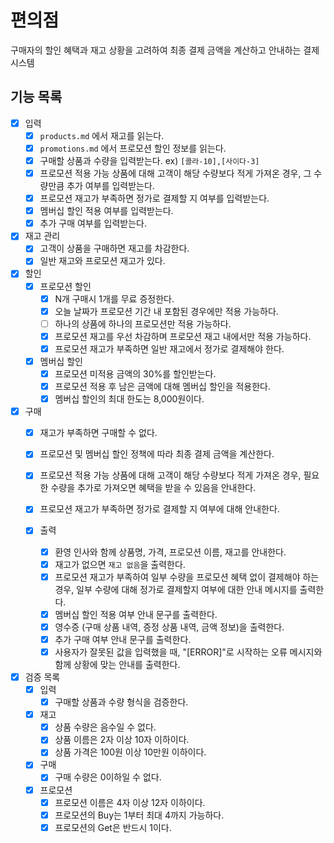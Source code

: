 # 편의점

구매자의 할인 혜택과 재고 상황을 고려하여 최종 결제 금액을 계산하고 안내하는 결제 시스템

## 기능 목록

- [x] 입력
    - [x] `products.md` 에서 재고를 읽는다.
    - [x] `promotions.md` 에서 프로모션 할인 정보를 읽는다.
    - [x] 구매할 상품과 수량을 입력받는다. ex) `[콜라-10],[사이다-3]`
    - [x] 프로모션 적용 가능 상품에 대해 고객이 해당 수량보다 적게 가져온 경우, 그 수량만큼 추가 여부를 입력받는다.
    - [x] 프로모션 재고가 부족하면 정가로 결제할 지 여부를 입력받는다.
    - [x] 멤버십 할인 적용 여부를 입력받는다.
    - [x] 추가 구매 여부를 입력받는다.

- [x] 재고 관리
    - [x] 고객이 상품을 구매하면 재고를 차감한다.
    - [x] 일반 재고와 프로모션 재고가 있다.

- [x] 할인
    - [x] 프로모션 할인
        - [x] N개 구매시 1개를 무료 증정한다.
        - [x] 오늘 날짜가 프로모션 기간 내 포함된 경우에만 적용 가능하다.
        - [ ] 하나의 상품에 하나의 프로모션만 적용 가능하다.
        - [x] 프로모션 재고를 우선 차감하며 프로모션 재고 내에서만 적용 가능하다.
        - [x] 프로모션 재고가 부족하면 일반 재고에서 정가로 결제해야 한다.
    - [x] 멤버십 할인
        - [x] 프로모션 미적용 금액의 30%를 할인받는다.
        - [x] 프로모션 적용 후 남은 금액에 대해 멤버십 할인을 적용한다.
        - [x] 멤버십 할인의 최대 한도는 8,000원이다.

- [x] 구매
    - [x] 재고가 부족하면 구매할 수 없다.
    - [x] 프로모션 및 멤버십 할인 정책에 따라 최종 결제 금액을 계산한다.
    - [x] 프로모션 적용 가능 상품에 대해 고객이 해당 수량보다 적게 가져온 경우, 필요한 수량을 추가로 가져오면 혜택을 받을 수 있음을 안내한다.
    - [x] 프로모션 재고가 부족하면 정가로 결제할 지 여부에 대해 안내한다.

  - [x] 출력
      - [x] 환영 인사와 함께 상품명, 가격, 프로모션 이름, 재고를 안내한다.
      - [x] 재고가 없으면 `재고 없음`을 출력한다.
      - [x] 프로모션 재고가 부족하여 일부 수량을 프로모션 혜택 없이 결제해야 하는 경우, 일부 수량에 대해 정가로 결제할지 여부에 대한 안내 메시지를 출력한다.
      - [x] 멤버십 할인 적용 여부 안내 문구를 출력한다.
      - [x] 영수증 (구매 상품 내역, 증정 상품 내역, 금액 정보)을 출력한다.
      - [x] 추가 구매 여부 안내 문구를 출력한다.
      - [x] 사용자가 잘못된 값을 입력했을 때, "[ERROR]"로 시작하는 오류 메시지와 함께 상황에 맞는 안내를 출력한다.

- [x] 검증 목록
  - [x] 입력
    - [x] 구매할 상품과 수량 형식을 검증한다.
    
  - [x] 재고
    - [x] 상품 수량은 음수일 수 없다.
    - [x] 상품 이름은 2자 이상 10자 이하이다.
    - [x] 상품 가격은 100원 이상 10만원 이하이다.

  - [x] 구매
    - [x] 구매 수량은 0이하일 수 없다. 
    
  - [x] 프로모션
    - [x] 프로모션 이름은 4자 이상 12자 이하이다.
    - [x] 프로모션의 Buy는 1부터 최대 4까지 가능하다.
    - [x] 프로모션의 Get은 반드시 1이다.